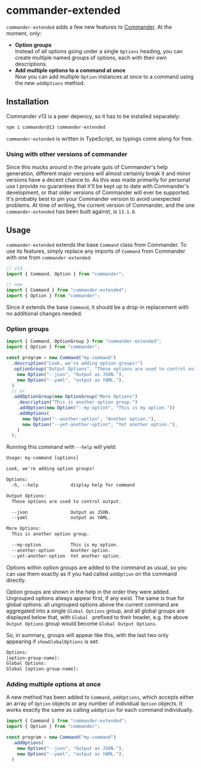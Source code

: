 # commander-extended

`commander-extended` adds a few new features to [Commander](https://www.npmjs.com/package/commander). At the moment, only:
- **Option groups**  
    Instead of all options going under a single `Options` heading, you can create multiple named groups of options, each with their own descriptions.
- **Add multiple options to a command at once**  
    Now you can add multiple `Option` instances at once to a command using the new `addOptions` method.

## Installation

Commander v13 is a peer depency, so it has to be installed separately:

```sh
npm i commander@13 commander-extended
```

`commander-extended` is written in TypeScript, so typings come along for free.

### Using with other versions of commander

Since this mucks around in the private guts of Commander's help generation, different major versions will almost certainly break it and minor versions have a decent chance to. As this was made primarily for personal use I provide no guarantees that it'll be kept up to date with Commander's development, or that older versions of Commander will ever be supported. It's probably best to pin your Commander version to avoid unexpected problems. At time of writing, the current version of Commander, and the one `commander-extended` has been built against, is `13.1.0`.

## Usage

`commander-extended` extends the base `Command` class from Commander. To use its features, simply replace any imports of `Command` from Commander with one from `commander-extended`:

```ts
// old
import { Command, Option } from "commander";

// new
import { Command } from "commander-extended";
import { Option } from "commander";
```

Since it extends the base `Command`, it should be a drop-in replacement with no additional changes needed.

### Option groups

```ts
import { Command, OptionGroup } from "commander-extended";
import { Option } from "commander";

const program = new Command("my-command")
  .description("Look, we're adding option groups!")
  .optionGroup("Output Options", "These options are used to control output.",
    new Option("--json", "Output as JSON."),
    new Option("--yaml", "output as YAML."),
  )
  // or
  .addOptionGroup(new OptionGroup("More Options")
    .description("This is another option group.")
    .addOption(new Option("--my-option", "This is my option."))
    .addOptions(
      new Option("--another-option", "Another option."),
      new Option("--yet-another-option", "Yet another option."),
    )
  );
```

Running this command with `--help` will yield:

```txt
Usage: my-command [options]

Look, we're adding option groups!

Options:
  -h, --help            display help for command

Output Options:
  These options are used to control output.

  --json                Output as JSON.
  --yaml                output as YAML.

More Options:
  This is another option group.

  --my-option           This is my option.
  --another-option      Another option.
  --yet-another-option  Yet another option.
```

Options within option groups are added to the command as usual, so you can use them exactly as if you had called `addOption` on the command directly.

Option groups are shown in the help in the order they were added. Ungrouped options always appear first, if any exist. The same is true for global options: all ungrouped options above the current command are aggregated into a single `Global Options` group, and all global groups are displayed below that, with `Global ` prefixed to their header, e.g. the above `Output Options` group would become `Global Output Options`.

So, in summary, groups will appear like this, with the last two only appearing if `showGlobalOptions` is set:

```txt
Options:
[option-group-name]:
Global Options:
Global [option-group-name]:
```

### Adding multiple options at once

A new method has been added to `Command`, `addOptions`, which accepts either an array of `Option` objects or any number of individual `Option` objects. It works exactly the same as calling `addOption` for each command individually.

```ts
import { Command } from "commander-extended";
import { Option } from "commander";

const program = new Command("my-command")
  .addOptions(
    new Option("--json", "Output as JSON."),
    new Option("--yaml", "output as YAML."),
  )
```
